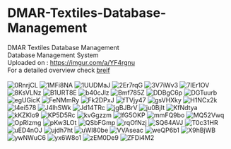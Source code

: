 # DMAR-Textiles-Database-Management
DMAR Textiles Database Management  <br>
Database Management System  <br>
Uploaded on : https://imgur.com/a/YF4rgnu
<br>
For a detailed overview check [breif](https://github.com/No3Mc/DMAR-Textiles-Database-Management/blob/main/breif.md)<br>
<br>
![0RnrjCL](https://user-images.githubusercontent.com/41834061/159145687-47e75938-9840-4fb8-91b8-1cc63765ea5a.png)
![1MFi8NA](https://user-images.githubusercontent.com/41834061/159145690-efd45cae-7408-4532-831e-992a25055b70.png)
![1UUDMaJ](https://user-images.githubusercontent.com/41834061/159145691-eb47aecb-27c2-4b06-97f1-44b7174dae19.png)
![2Er7rqG](https://user-images.githubusercontent.com/41834061/159145692-0097c861-b236-494f-8243-2d32f3e944cf.png)
![3V7iWv3](https://user-images.githubusercontent.com/41834061/159145693-215bfad6-720b-4a92-a372-0d8d8eef3b58.png)
![7IEr1OV](https://user-images.githubusercontent.com/41834061/159145694-e42899e1-36ad-468a-94b5-f4fb063d5a20.png)
![8KsVLNz](https://user-images.githubusercontent.com/41834061/159145695-a2425ce1-9576-4778-bc60-a859e49d8a7e.png)
![B1URT8E](https://user-images.githubusercontent.com/41834061/159145696-ebccd8dc-8de1-4288-9270-4be9d26c2e95.png)
![b40cJlz](https://user-images.githubusercontent.com/41834061/159145697-7ecae193-82b4-445e-928f-f7eda8bc2dd5.png)
![Bmf785Z](https://user-images.githubusercontent.com/41834061/159145698-5d03409c-6628-4efc-8ee3-00d0781b867e.png)
![DDBgC6p](https://user-images.githubusercontent.com/41834061/159145699-4d4da6d4-8194-43d8-a0aa-5d835f9173a2.png)
![DGTuurb](https://user-images.githubusercontent.com/41834061/159145700-e7ba96c9-ca1d-4fed-9a5e-10908390bb1e.png)
![egUGicK](https://user-images.githubusercontent.com/41834061/159145701-0fa4fcf2-212a-47f2-a8f4-e0df4c310fc6.png)
![FeNMmRy](https://user-images.githubusercontent.com/41834061/159145702-80542766-b2bb-42e5-8fdf-c126fba43b17.png)
![Fk2DPxJ](https://user-images.githubusercontent.com/41834061/159145704-8cb84271-1b52-4207-97a5-fb1ad4bfd978.png)
![fTVjy47](https://user-images.githubusercontent.com/41834061/159145705-a54e75d9-1e52-40f5-b557-bd5851913e5d.png)
![gsVHXky](https://user-images.githubusercontent.com/41834061/159145706-b44d0a31-0868-428e-b0bb-fbf184626e42.png)
![H1NCx2k](https://user-images.githubusercontent.com/41834061/159145707-d09375c3-a6a0-46a2-938a-102feaa260de.png)
![I4ei578](https://user-images.githubusercontent.com/41834061/159145708-4a4795eb-0086-453e-a570-2cb69bb9b589.png)
![J4lhSWk](https://user-images.githubusercontent.com/41834061/159145709-0db4328e-1930-41d7-b3df-30d7f0921b27.png)
![Jd14TRc](https://user-images.githubusercontent.com/41834061/159145710-88db2f91-74be-4250-bfa3-07b5feb796f4.png)
![jgBJBrV](https://user-images.githubusercontent.com/41834061/159145711-fd7623b8-0a1f-4c6b-964d-f024d92f98ed.png)
![ju0BjIt](https://user-images.githubusercontent.com/41834061/159145712-a9f7d2be-9729-44cf-a201-8828f47478d5.png)
![KfNdtya](https://user-images.githubusercontent.com/41834061/159145714-a7bdad38-492d-4a29-b7f4-ca04e8272960.png)
![kKZKlo9](https://user-images.githubusercontent.com/41834061/159145715-078b048a-08c6-407f-a844-4ec63a0dc87e.png)
![KP5D5Rc](https://user-images.githubusercontent.com/41834061/159145716-0f728b84-01ae-4f21-8d05-50a14eea6bea.png)
![kvGgzzm](https://user-images.githubusercontent.com/41834061/159145717-c1af8dab-469f-4806-a382-cde1b4e7c68d.png)
![lfG5OKP](https://user-images.githubusercontent.com/41834061/159145718-64678716-c883-439b-8b78-a04921f1674b.png)
![mmFQ9bo](https://user-images.githubusercontent.com/41834061/159145719-57cf58c1-788f-4c25-a0d8-50ae774cc5bf.png)
![MQ52Vwq](https://user-images.githubusercontent.com/41834061/159145720-66da286b-d898-4df8-9525-1ef0d07ece79.png)
![OpRIzmg](https://user-images.githubusercontent.com/41834061/159145721-5817a68e-439f-4753-9e0f-cc9fd8d5284e.png)
![pKw3LOt](https://user-images.githubusercontent.com/41834061/159145722-c1e869ba-3014-4b14-a45c-2f806f2c6b63.png)
![QSbFGmp](https://user-images.githubusercontent.com/41834061/159145724-ed65d3a8-e0ae-4a56-b61f-791009628f7d.png)
![rqOfNzj](https://user-images.githubusercontent.com/41834061/159145725-2b004cd0-7ddd-4b30-9e13-9807ce422206.png)
![SQ64AVJ](https://user-images.githubusercontent.com/41834061/159145726-6910587b-5a88-4eee-ae08-15c07aa7c1aa.png)
![T0c31HR](https://user-images.githubusercontent.com/41834061/159145727-3248f793-dc8c-4e80-a18d-6bbb1408dbfc.png)
![uED4nOJ](https://user-images.githubusercontent.com/41834061/159145729-22d564e6-26ca-46d8-afb6-0ff7c90b0eb7.png)
![ujdh7ht](https://user-images.githubusercontent.com/41834061/159145731-466c2bfb-04ff-4be0-962e-d3212c8950a5.png)
![uWI80be](https://user-images.githubusercontent.com/41834061/159145732-8b05cbc4-01a2-4540-ba2b-1d3a2f4298c3.png)
![VVAseac](https://user-images.githubusercontent.com/41834061/159145734-5020348d-1970-4ee8-be28-3c10ae133405.png)
![weQP6b1](https://user-images.githubusercontent.com/41834061/159145735-3b11ea59-7292-4184-889a-e96699a318e5.png)
![X9hBjWB](https://user-images.githubusercontent.com/41834061/159145736-05d09fa8-ad76-4c0d-8212-24dd9fb5cecb.png)
![ywNWuC6](https://user-images.githubusercontent.com/41834061/159145737-c1f5d32d-b8f8-4f29-b787-fe4bc4b4b83b.png)
![yx6W8o1](https://user-images.githubusercontent.com/41834061/159145739-d43a86f6-4f43-4613-b8df-099d878f85cd.png)
![zEM0De9](https://user-images.githubusercontent.com/41834061/159145740-d81f1666-00db-42ae-bd96-67f7b035f77a.png)
![ZFDi4M2](https://user-images.githubusercontent.com/41834061/159145742-41db1ca6-1ede-49bc-a221-46f871093a35.png)

